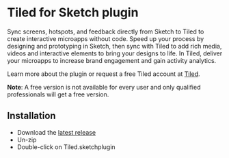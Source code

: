 # Tiled for Sketch plugin

Sync screens, hotspots, and feedback directly from Sketch to Tiled to create interactive microapps without code. Speed up your process by designing and prototyping in Sketch, then sync with Tiled to add rich media, videos and interactive elements to bring your designs to life. In Tiled, deliver your microapps to increase brand engagement and gain activity analytics.

Learn more about the plugin or request a free Tiled account at [Tiled](https://tiled.co/tiled-for-sketch-plugin).

**Note**: A free version is not available for every user and only qualified professionals will get a free version.

<h2>Installation</h2>

- Download the [latest release](https://github.com/TiledCo/tiled-sketch-plugin/releases/download/1.0.2/Tiled.sketchplugin-1.0.2.zip)
- Un-zip
- Double-click on Tiled.sketchplugin
